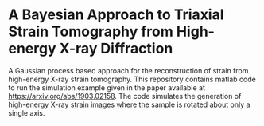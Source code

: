 # A Bayesian Approach to Triaxial Strain Tomography from High-energy X-ray Diffraction

A Gaussian process based approach for the reconstruction of strain from high-energy X-ray strain tomography. This repository contains matlab code to run the simulation example given in the paper available at https://arxiv.org/abs/1903.02158. The code simulates the generation of high-energy X-ray strain images where the sample is rotated about only a single axis. 

